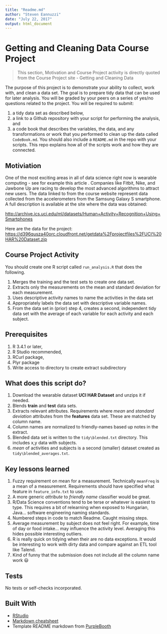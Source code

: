 ```yaml
---
title: "Readme.md"
author: "Steven Eannuzzi"
date: "July 22, 2017"
output: html_document
---
```


# Getting and Cleaning Data Course Project
> This section, Motivation and Course Project activity is directly quoted from the Course Project site - Getting and Cleaning Data

The purpose of this project is to demonstrate your ability to collect, work with, and clean a data set. The goal is to prepare tidy data that can be used for later analysis. You will be graded by your peers on a series of yes/no questions related to the project. You will be required to submit:

1. a tidy data set as described below,
1. a link to a Github repository with your script for performing the analysis, and 
1. a code book that describes the variables, the data, and any transformations or work that you performed to clean up the data called ```CodeBook.md```. You should also include a ```README.md``` in the repo with your scripts. This repo explains how all of the scripts work and how they are connected.

## Motiviation
One of the most exciting areas in all of data science right now is wearable computing - see for example this article . Companies like Fitbit, Nike, and Jawbone Up are racing to develop the most advanced algorithms to attract new users. The data linked to from the course website represent data collected from the accelerometers from the Samsung Galaxy S smartphone. A full description is available at the site where the data was obtained:

http://archive.ics.uci.edu/ml/datasets/Human+Activity+Recognition+Using+Smartphones

Here are the data for the project:
https://d396qusza40orc.cloudfront.net/getdata%2Fprojectfiles%2FUCI%20HAR%20Dataset.zip


## Course Project Activity
You should create one R script called ```run_analysis.R``` that does the following.

1. Merges the training and the test sets to create one data set.
1. Extracts only the measurements on the mean and standard deviation for each measurement.
1. Uses descriptive activity names to name the activities in the data set
1. Appropriately labels the data set with descriptive variable names.
1. From the data set in (prior) step 4, creates a second, independent tidy data set with the average of each variable for each activity and each subject.

## Prerequisites
1. R 3.4.1 or later,
1. R Studio recommended,
1. RCurl package,
1. Plyr package
1. Write access to directory to create extract subdirectory

## What does this script do?
1. Download the wearable dataset **UCI HAR Dataset** and unzips it if needed.
1. Blends **train** and **test** data sets.
1. Extracts relevant attributes.  Requirements where *mean* and *standard deviation* attributes from the **features** data set.  These are matched by column name.
1. Column names are normalized to friendly-names based up notes in the extract.
1. Blended data set is written to the ```tidy\blended.txt``` directory.  This includes x,y data with subjects.
1. *mean* of activities and subjects is a second (smaller) dataset created as ```tidy\blended_averages.txt```.

## Key lessons learned
1. Fuzzy requirement on mean for a measurement.  Technically ```meanFreq``` is a mean of a measurement.  Requirements should have specified what feature in
```feature_info.txt``` to use.
1. A more generic *attribute* to *friendly name* classifier would be great.
1. R/Data Science conventions tend to be terse or whatever is easiest to type.  This requires a bit of relearning when exposed to Hungarian, Java... software
engineering naming standards.
1. Numbered steps in code to match Readme.  Caught missing steps.
1. Average measurement by subject does not feel right.  For example, time of day or food intake... may influence the activity level.  Averaging this hides possible
interesting outliers.
1. R is really quick on tidying when their are no data exceptions.  It would be interesting to work with dirty data and compare against an ETL tool like Talend.
1. Kind of funny that the submission does not include all the column name work :smiley:

## Tests
No tests or self-checks incorporated.

## Built With
* [RStudio](https://www.rstudio.com/products/RStudio/)
* [Markdown cheatsheet](https://github.com/adam-p/markdown-here/wiki/Markdown-Cheatsheet)
* Template README markdown from [PurpleBooth](https://gist.github.com/PurpleBooth)

